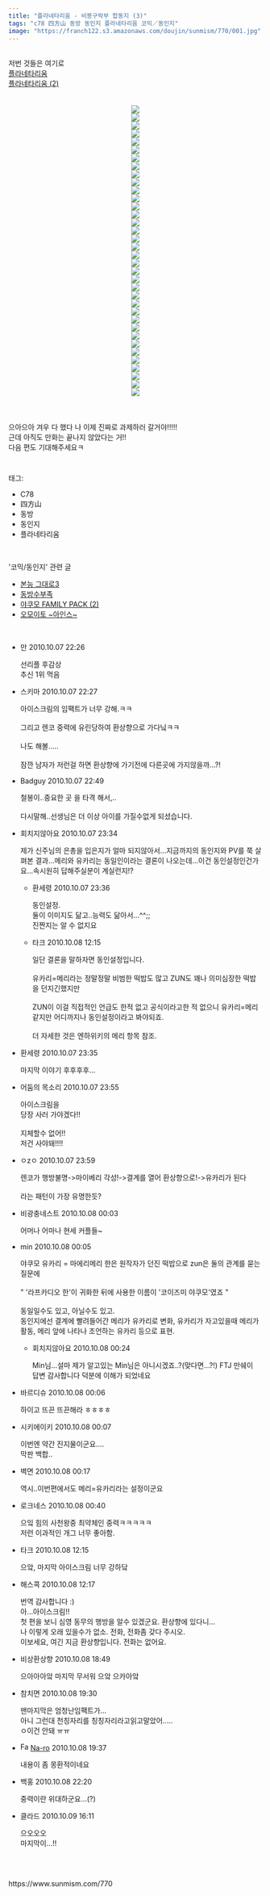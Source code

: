 ```yaml
---
title: "플라네타리움 - 비봉구락부 합동지 (3)"
tags: "c78 四方山 동방 동인지 플라네타리움 코믹／동인지"
image: "https://franch122.s3.amazonaws.com/doujin/sunmism/770/001.jpg"
---
```

<div class="article">
<div class="jb-article"><br/>
저번 것들은 여기로<br/>
<a href="http://www.tohoch.com/726" target="_blank">플라네타리움</a><br/>
<a href="http://www.tohoch.com/740" target="_blank">플라네타리움 (2)</a><br/>
<br/>
<br/>
<div class="imageblock center" style="text-align: center; clear: both;"><img src="{{ site.imgserver4 }}/sunmism/770/001.jpg"/></div><div class="imageblock center" style="text-align: center; clear: both;"><img src="{{ site.imgserver4 }}/sunmism/770/002.jpg"/></div><div class="imageblock center" style="text-align: center; clear: both;"><img src="{{ site.imgserver4 }}/sunmism/770/003.jpg"/></div><div class="imageblock center" style="text-align: center; clear: both;"><img src="{{ site.imgserver4 }}/sunmism/770/004.jpg"/></div><div class="imageblock center" style="text-align: center; clear: both;"><img src="{{ site.imgserver4 }}/sunmism/770/005.jpg"/></div><div class="imageblock center" style="text-align: center; clear: both;"><img src="{{ site.imgserver4 }}/sunmism/770/006.jpg"/></div><div class="imageblock center" style="text-align: center; clear: both;"><img src="{{ site.imgserver4 }}/sunmism/770/007.jpg"/></div><div class="imageblock center" style="text-align: center; clear: both;"><img src="{{ site.imgserver4 }}/sunmism/770/008.jpg"/></div><div class="imageblock center" style="text-align: center; clear: both;"><img src="{{ site.imgserver4 }}/sunmism/770/009.jpg"/></div><div class="imageblock center" style="text-align: center; clear: both;"><img src="{{ site.imgserver4 }}/sunmism/770/010.jpg"/></div><div class="imageblock center" style="text-align: center; clear: both;"><img src="{{ site.imgserver4 }}/sunmism/770/011.jpg"/></div><div class="imageblock center" style="text-align: center; clear: both;"><img src="{{ site.imgserver4 }}/sunmism/770/012.jpg"/></div><div class="imageblock center" style="text-align: center; clear: both;"><img src="{{ site.imgserver4 }}/sunmism/770/013.jpg"/></div><div class="imageblock center" style="text-align: center; clear: both;"><img src="{{ site.imgserver4 }}/sunmism/770/014.jpg"/></div><div class="imageblock center" style="text-align: center; clear: both;"><img src="{{ site.imgserver4 }}/sunmism/770/015.jpg"/></div><div class="imageblock center" style="text-align: center; clear: both;"><img src="{{ site.imgserver4 }}/sunmism/770/016.jpg"/></div><div class="imageblock center" style="text-align: center; clear: both;"><img src="{{ site.imgserver4 }}/sunmism/770/017.jpg"/></div><div class="imageblock center" style="text-align: center; clear: both;"><img src="{{ site.imgserver4 }}/sunmism/770/018.jpg"/></div><div class="imageblock center" style="text-align: center; clear: both;"><img src="{{ site.imgserver4 }}/sunmism/770/019.jpg"/></div><div class="imageblock center" style="text-align: center; clear: both;"><img src="{{ site.imgserver4 }}/sunmism/770/020.jpg"/></div><div class="imageblock center" style="text-align: center; clear: both;"><img src="{{ site.imgserver4 }}/sunmism/770/021.jpg"/></div><div class="imageblock center" style="text-align: center; clear: both;"><img src="{{ site.imgserver4 }}/sunmism/770/022.jpg"/></div><div class="imageblock center" style="text-align: center; clear: both;"><img src="{{ site.imgserver4 }}/sunmism/770/023.jpg"/></div><div class="imageblock center" style="text-align: center; clear: both;"><img src="{{ site.imgserver4 }}/sunmism/770/024.jpg"/></div><div class="imageblock center" style="text-align: center; clear: both;"><img src="{{ site.imgserver4 }}/sunmism/770/025.jpg"/></div><div class="imageblock center" style="text-align: center; clear: both;"><img src="{{ site.imgserver4 }}/sunmism/770/026.jpg"/></div><div class="imageblock center" style="text-align: center; clear: both;"><img src="{{ site.imgserver4 }}/sunmism/770/027.jpg"/></div><div class="imageblock center" style="text-align: center; clear: both;"><img src="{{ site.imgserver4 }}/sunmism/770/028.jpg"/></div><div class="imageblock center" style="text-align: center; clear: both;"><img src="{{ site.imgserver4 }}/sunmism/770/029.jpg"/></div><div class="imageblock center" style="text-align: center; clear: both;"><img src="{{ site.imgserver4 }}/sunmism/770/030.jpg"/></div><div class="imageblock center" style="text-align: center; clear: both;"><img src="{{ site.imgserver4 }}/sunmism/770/031.jpg"/></div><div class="imageblock center" style="text-align: center; clear: both;"><img src="{{ site.imgserver4 }}/sunmism/770/032.jpg"/></div><div class="imageblock center" style="text-align: center; clear: both;"><img src="{{ site.imgserver4 }}/sunmism/770/033.jpg"/></div><div class="imageblock center" style="text-align: center; clear: both;"><img src="{{ site.imgserver4 }}/sunmism/770/034.jpg"/></div><div class="imageblock center" style="text-align: center; clear: both;"><img src="{{ site.imgserver4 }}/sunmism/770/035.jpg"/></div><div class="imageblock center" style="text-align: center; clear: both;"><img src="{{ site.imgserver4 }}/sunmism/770/036.jpg"/></div><br/>
<br/>
<br/>
으아으아 겨우 다 했다 나 이제 진짜로 과제하러 갈거야!!!!!<br/>
근데 아직도 만화는 끝나지 않았다는 거!!<br/>
다음 편도 기대해주세요ㅋ<br/><div style="text-align:center;margin:10px 0 10px 0;clear:both"><div style="display:inline;text-align:center;">
</div><div style="display:inline;text-align:center;">
</div></div> </div></div><br/>
<div class="tagTrail">
<p>태그: </p>
<ul>
<li>C78</li>
<li>四方山</li>
<li>동방</li>
<li>동인지</li>
<li>플라네타리움</li>
</ul>
</div><br/>
<div class="another">
<p>'코믹/동인지' 관련 글</p>
<ul>
<li><a href="/sunmism_772">본능 그대로3</a></li>
<li><a href="/sunmism_771">동방수부족</a></li>
<li><a href="/sunmism_768">야쿠모 FAMILY PACK (2)</a></li>
<li><a href="/sunmism_767">오모이토 ~아인스~</a></li>
</ul>
</div><br/>
<div class="jb-discuss-list jb-discuss-list-comment">
<ul class="jb-discuss-list-level-1">
<li class="rp_general" id="comment4714299">
<div class="jb-discuss jb-discuss-comment">
<div class="jb-discuss-information jb-discuss-information-comment">
<span class="jb-discuss-information-name">만</span>
<span class="jb-discuss-information-date">2010.10.07 22:26 </span>
</div>
<p class="jb-discuss-content jb-discuss-content-comment">선리플 후감상<br/>
추신 1위 먹음</p>
</div>
</li>
<li class="rp_general" id="comment4714301">
<div class="jb-discuss jb-discuss-comment">
<div class="jb-discuss-information jb-discuss-information-comment">
<span class="jb-discuss-information-name">스키마</span>
<span class="jb-discuss-information-date">2010.10.07 22:27 </span>
</div>
<p class="jb-discuss-content jb-discuss-content-comment">아이스크림의 임팩트가 너무 강해.ㅋㅋ<br/>
<br/>
그리고 렌코 중력에 유린당하여 환상향으로 가다닠ㅋㅋ<br/>
<br/>
나도 해볼.....<br/>
<br/>
잠깐 남자가 저런걸 하면 환상향에 가기전에 다른곳에 가지않을까...?!</p>
</div>
</li>
<li class="rp_general" id="comment4714336">
<div class="jb-discuss jb-discuss-comment">
<div class="jb-discuss-information jb-discuss-information-comment">
<span class="jb-discuss-information-name">Badguy</span>
<span class="jb-discuss-information-date">2010.10.07 22:49 </span>
</div>
<p class="jb-discuss-content jb-discuss-content-comment">철봉이..중요한 곳 을 타격 해서,..<br/>
<br/>
다시말해..선생님은 더 이상 아이를 가질수없게 되셨습니다.</p>
</div>
</li>
<li class="rp_general" id="comment4714413">
<div class="jb-discuss jb-discuss-comment">
<div class="jb-discuss-information jb-discuss-information-comment">
<span class="jb-discuss-information-name">회치지않아요</span>
<span class="jb-discuss-information-date">2010.10.07 23:34 </span>
</div>
<p class="jb-discuss-content jb-discuss-content-comment">제가 신주님의 은총을 입은지가 얼마 되지않아서...지금까지의 동인지와 PV를 쭉 살펴본 결과...메리와 유카리는 동일인이라는 결론이 나오는데...이건 동인설정인건가요...속시원히 답해주실분이 계실런지!?</p>
</div>
<ul class="jb-discuss-list-level-2">
<li class="rp_general" id="comment4714423">
<div class="jb-discuss jb-discuss-comment">
<div class="jb-discuss-information jb-discuss-information-comment">
<span class="jb-discuss-information-name">환세령</span>
<span class="jb-discuss-information-date">2010.10.07 23:36 </span>
</div>
<p class="jb-discuss-content jb-discuss-content-comment">동인설정.<br/>
둘이 이미지도 닮고..능력도 닮아서...^^;;<br/>
진짠지는 알 수 없지요</p>
</div>
</li>
<li class="rp_general" id="comment4715089">
<div class="jb-discuss jb-discuss-comment">
<div class="jb-discuss-information jb-discuss-information-comment">
<span class="jb-discuss-information-name">타크</span>
<span class="jb-discuss-information-date">2010.10.08 12:15 </span>
</div>
<p class="jb-discuss-content jb-discuss-content-comment">일단 결론을 말하자면 동인설정입니다.<br/>
<br/>
유카리=메리라는 정말정말 비범한 떡밥도 많고 ZUN도 꽤나 의미심장한 떡밥을 던지긴했지만<br/>
<br/>
ZUN이 이걸 직접적인 언급도 한적 없고 공식이라고한 적 없으니 유카리=메리같지만 어디까지나 동인설정이라고 봐야되죠.<br/>
<br/>
더 자세한 것은 엔하위키의 메리 항목 참조.</p>
</div>
</li>
</ul>
</li>
<li class="rp_general" id="comment4714419">
<div class="jb-discuss jb-discuss-comment">
<div class="jb-discuss-information jb-discuss-information-comment">
<span class="jb-discuss-information-name">환세령</span>
<span class="jb-discuss-information-date">2010.10.07 23:35 </span>
</div>
<p class="jb-discuss-content jb-discuss-content-comment">마지막 이야기 후후후후...</p>
</div>
</li>
<li class="rp_general" id="comment4714441">
<div class="jb-discuss jb-discuss-comment">
<div class="jb-discuss-information jb-discuss-information-comment">
<span class="jb-discuss-information-name">어둠의 목소리</span>
<span class="jb-discuss-information-date">2010.10.07 23:55 </span>
</div>
<p class="jb-discuss-content jb-discuss-content-comment">아이스크림을<br/>
당장 사러 가야겠다!!<br/>
<br/>
지체할수 없어!!<br/>
저건 사야돼!!!!</p>
</div>
</li>
<li class="rp_general" id="comment4714444">
<div class="jb-discuss jb-discuss-comment">
<div class="jb-discuss-information jb-discuss-information-comment">
<span class="jb-discuss-information-name">ㅇzㅇ</span>
<span class="jb-discuss-information-date">2010.10.07 23:59 </span>
</div>
<p class="jb-discuss-content jb-discuss-content-comment">렌코가 행방불명-&gt;마이베리 각성!-&gt;결계를 열어 환상향으로!-&gt;유카리가 된다<br/>
<br/>
라는 패턴이 가장 유명한듯?</p>
</div>
</li>
<li class="rp_general" id="comment4714453">
<div class="jb-discuss jb-discuss-comment">
<div class="jb-discuss-information jb-discuss-information-comment">
<span class="jb-discuss-information-name">비광충네스트</span>
<span class="jb-discuss-information-date">2010.10.08 00:03 </span>
</div>
<p class="jb-discuss-content jb-discuss-content-comment">어머나 어마나 현세 커플들~</p>
</div>
</li>
<li class="rp_general" id="comment4714457">
<div class="jb-discuss jb-discuss-comment">
<div class="jb-discuss-information jb-discuss-information-comment">
<span class="jb-discuss-information-name">min</span>
<span class="jb-discuss-information-date">2010.10.08 00:05 </span>
</div>
<p class="jb-discuss-content jb-discuss-content-comment">야쿠모 유카리 = 마에리메리 한은 원작자가 던진 떡밥으로 zun은 둘의 관계를 묻는 질문에<br/>
<br/>
" '라프카디오 한'이 귀화한 뒤에 사용한 이름이 '코이즈미 야쿠모'였죠 "<br/>
<br/>
동일일수도 있고, 아닐수도 있고.<br/>
동인지에선 결계에 빨려들어간 메리가 유카리로 변화, 유카리가 자고있을때 메리가 활동, 메리 앞에 나타나 조언하는 유카리 등으로 표현.</p>
</div>
<ul class="jb-discuss-list-level-2">
<li class="rp_general" id="comment4714481">
<div class="jb-discuss jb-discuss-comment">
<div class="jb-discuss-information jb-discuss-information-comment">
<span class="jb-discuss-information-name">회치지않아요</span>
<span class="jb-discuss-information-date">2010.10.08 00:24 </span>
</div>
<p class="jb-discuss-content jb-discuss-content-comment">Min님...설마 제가 알고있는 Min님은 아니시겠죠..?(맞다면...?!) FTJ 만쉐이<br/>
답변 감사합니다 덕분에 이해가 되었네요</p>
</div>
</li>
</ul>
</li>
<li class="rp_general" id="comment4714458">
<div class="jb-discuss jb-discuss-comment">
<div class="jb-discuss-information jb-discuss-information-comment">
<span class="jb-discuss-information-name">바르디슈</span>
<span class="jb-discuss-information-date">2010.10.08 00:06 </span>
</div>
<p class="jb-discuss-content jb-discuss-content-comment">하이고 뜨끈 뜨끈해라 ㅎㅎㅎㅎ</p>
</div>
</li>
<li class="rp_general" id="comment4714460">
<div class="jb-discuss jb-discuss-comment">
<div class="jb-discuss-information jb-discuss-information-comment">
<span class="jb-discuss-information-name">시키에이키</span>
<span class="jb-discuss-information-date">2010.10.08 00:07 </span>
</div>
<p class="jb-discuss-content jb-discuss-content-comment">이번엔 약간 진지물이군요....<br/>
막판 백합..</p>
</div>
</li>
<li class="rp_general" id="comment4714469">
<div class="jb-discuss jb-discuss-comment">
<div class="jb-discuss-information jb-discuss-information-comment">
<span class="jb-discuss-information-name">벽면</span>
<span class="jb-discuss-information-date">2010.10.08 00:17 </span>
</div>
<p class="jb-discuss-content jb-discuss-content-comment">역시..이번편에서도 메리=유카리라는 설정이군요</p>
</div>
</li>
<li class="rp_general" id="comment4714506">
<div class="jb-discuss jb-discuss-comment">
<div class="jb-discuss-information jb-discuss-information-comment">
<span class="jb-discuss-information-name">로크네스</span>
<span class="jb-discuss-information-date">2010.10.08 00:40 </span>
</div>
<p class="jb-discuss-content jb-discuss-content-comment">으잌 힘의 사천왕중 최약체인 중력ㅋㅋㅋㅋㅋ<br/>
저런 이과적인 개그 너무 좋아함.</p>
</div>
</li>
<li class="rp_general" id="comment4715092">
<div class="jb-discuss jb-discuss-comment">
<div class="jb-discuss-information jb-discuss-information-comment">
<span class="jb-discuss-information-name">타크</span>
<span class="jb-discuss-information-date">2010.10.08 12:15 </span>
</div>
<p class="jb-discuss-content jb-discuss-content-comment">으앜, 마지막 아이스크림 너무 강하닼</p>
</div>
</li>
<li class="rp_general" id="comment4715094">
<div class="jb-discuss jb-discuss-comment">
<div class="jb-discuss-information jb-discuss-information-comment">
<span class="jb-discuss-information-name">해스콕</span>
<span class="jb-discuss-information-date">2010.10.08 12:17 </span>
</div>
<p class="jb-discuss-content jb-discuss-content-comment">번역 감사합니다 :)<br/>
아...아이스크림!!<br/>
첫 편을 보니 심영 동무의 행방을 알수 있겠군요. 환상향에 있다니...<br/>
나 이렇게 오래 있을수가 없소. 전화, 전화좀 갖다 주시오.<br/>
이보세요, 여긴 지금 환상향입니다. 전화는 없어요.</p>
</div>
</li>
<li class="rp_general" id="comment4715707">
<div class="jb-discuss jb-discuss-comment">
<div class="jb-discuss-information jb-discuss-information-comment">
<span class="jb-discuss-information-name">비상환상향</span>
<span class="jb-discuss-information-date">2010.10.08 18:49 </span>
</div>
<p class="jb-discuss-content jb-discuss-content-comment">으아아아앜 마지막 무서워 으앜 으카아앜</p>
</div>
</li>
<li class="rp_general" id="comment4715750">
<div class="jb-discuss jb-discuss-comment">
<div class="jb-discuss-information jb-discuss-information-comment">
<span class="jb-discuss-information-name">참치면</span>
<span class="jb-discuss-information-date">2010.10.08 19:30 </span>
</div>
<p class="jb-discuss-content jb-discuss-content-comment">맨마지막은 엄청난임팩트가...<br/>
아니 그런대 천칭자리를 칭칭자리라고읽고말았어.....<br/>
ㅇ이건 안돼 ㅠㅠ</p>
</div>
</li>
<li class="rp_general" id="comment4715760">
<div class="jb-discuss jb-discuss-comment">
<div class="jb-discuss-information jb-discuss-information-comment">
<span class="jb-discuss-information-name"><img alt="Favicon of https://huntingground.tistory.com" height="16" onerror="this.onerror=null;this.parentNode.removeChild(this)" src="https://huntingground.tistory.com/favicon.ico" width="16"/> <a href="https://huntingground.tistory.com" onclick="return openLinkInNewWindow(this)">Na-ro</a></span>
<span class="jb-discuss-information-date">2010.10.08 19:37 </span>
</div>
<p class="jb-discuss-content jb-discuss-content-comment">내용이 좀 몽환적이네요</p>
</div>
</li>
<li class="rp_general" id="comment4715907">
<div class="jb-discuss jb-discuss-comment">
<div class="jb-discuss-information jb-discuss-information-comment">
<span class="jb-discuss-information-name">백홍</span>
<span class="jb-discuss-information-date">2010.10.08 22:20 </span>
</div>
<p class="jb-discuss-content jb-discuss-content-comment">중력이란 위대하군요...(?)</p>
</div>
</li>
<li class="rp_general" id="comment4716862">
<div class="jb-discuss jb-discuss-comment">
<div class="jb-discuss-information jb-discuss-information-comment">
<span class="jb-discuss-information-name">클라드</span>
<span class="jb-discuss-information-date">2010.10.09 16:11 </span>
</div>
<p class="jb-discuss-content jb-discuss-content-comment">으오오오<br/>
마지막이...!!</p>
</div>
</li>
</ul>
</div><br/>
<br/>
<p id="refer">https://www.sunmism.com/770</p>
<br/>
